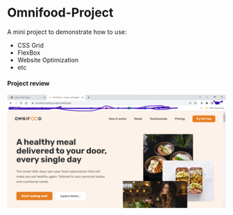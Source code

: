 # Omnifood-Project

A mini project to demonstrate how to use:
<ul>
  <li>CSS Grid</li>
  <li>FlexBox</li>
  <li>Website Optimization</li>
  <li>etc</li>
</ul>

#### Project review
[![Lisbon Char Shop](https://github.com/Matthew-Oduamafu/Omnifood-Project/blob/main/img/omnifood.png?raw=true)](https://omnifood-testing-project.netlify.app/)
